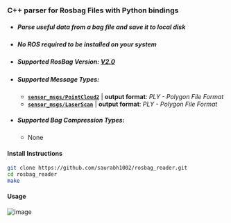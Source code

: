 ### C++ parser for Rosbag Files with Python bindings

- ##### Parse useful data from a bag file and save it to local disk
- ##### No ROS required to be installed on your system

- ##### Supported RosBag Version: [V2.0](http://wiki.ros.org/Bags/Format/2.0)
- ##### Supported Message Types:
  - [**`sensor_msgs/PointCloud2`**](http://docs.ros.org/en/melodic/api/sensor_msgs/html/msg/PointCloud2.html) | **output format**: *PLY - Polygon File Format*
  - [**`sensor_msgs/LaserScan`**](http://docs.ros.org/en/melodic/api/sensor_msgs/html/msg/LaserScan.html) | **output format**: *PLY - Polygon File Format*
- ##### Supported Bag Compression Types:
  - None


#### Install Instructions

```bash
git clone https://github.com/saurabh1002/rosbag_reader.git
cd rosbag_reader
make
```

#### Usage
![image](https://github.com/user-attachments/assets/c07f94f7-edcf-4736-a0d5-ae7dbce7df0c)
